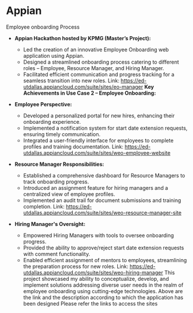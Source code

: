 # Appian
Employee onboarding Process

- **Appian Hackathon hosted by KPMG (Master’s Project):**
  - Led the creation of an innovative Employee Onboarding web application using Appian.
  - Designed a streamlined onboarding process catering to different roles – Employee, Resource Manager, and Hiring Manager.
  - Facilitated efficient communication and progress tracking for a seamless transition into new roles.
Link: https://ed-utdallas.appiancloud.com/suite/sites/eo-manager
**Key Achievements in Use Case 2 – Employee Onboarding:**

- **Employee Perspective:**
  - Developed a personalized portal for new hires, enhancing their onboarding experience.
  - Implemented a notification system for start date extension requests, ensuring timely communication.
  - Integrated a user-friendly interface for employees to complete profiles and training documentation.
Link: https://ed-utdallas.appiancloud.com/suite/sites/weo-employee-website
- **Resource Manager Responsibilities:**
  - Established a comprehensive dashboard for Resource Managers to track onboarding progress.
  - Introduced an assignment feature for hiring managers and a centralized view of employee profiles.
  - Implemented an audit trail for document submissions and training completion.
Link: https://ed-utdallas.appiancloud.com/suite/sites/weo-resource-manager-site
- **Hiring Manager's Oversight:**
  - Empowered Hiring Managers with tools to oversee onboarding progress.
  - Provided the ability to approve/reject start date extension requests with comment functionality.
  - Enabled efficient assignment of mentors to employees, streamlining the preparation process for new roles.
Link: https://ed-utdallas.appiancloud.com/suite/sites/weo-hiring-manager
This project showcased my ability to conceptualize, develop, and implement solutions addressing diverse user needs in the realm of employee onboarding using cutting-edge technologies.
Above are the link and the description according to which the application has been designed Please refer the links to access the sites
